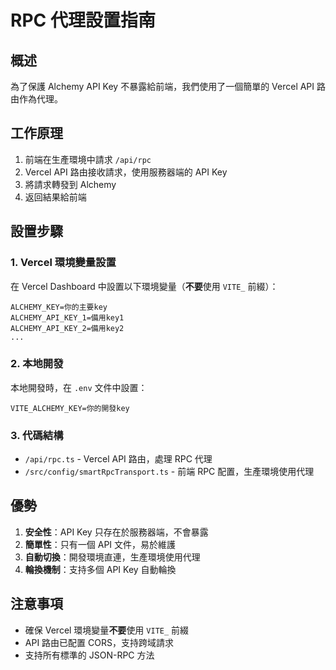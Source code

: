 # RPC 代理設置指南

## 概述
為了保護 Alchemy API Key 不暴露給前端，我們使用了一個簡單的 Vercel API 路由作為代理。

## 工作原理
1. 前端在生產環境中請求 `/api/rpc`
2. Vercel API 路由接收請求，使用服務器端的 API Key
3. 將請求轉發到 Alchemy
4. 返回結果給前端

## 設置步驟

### 1. Vercel 環境變量設置
在 Vercel Dashboard 中設置以下環境變量（**不要**使用 `VITE_` 前綴）：

```
ALCHEMY_KEY=你的主要key
ALCHEMY_API_KEY_1=備用key1
ALCHEMY_API_KEY_2=備用key2
...
```

### 2. 本地開發
本地開發時，在 `.env` 文件中設置：
```
VITE_ALCHEMY_KEY=你的開發key
```

### 3. 代碼結構
- `/api/rpc.ts` - Vercel API 路由，處理 RPC 代理
- `/src/config/smartRpcTransport.ts` - 前端 RPC 配置，生產環境使用代理

## 優勢
1. **安全性**：API Key 只存在於服務器端，不會暴露
2. **簡單性**：只有一個 API 文件，易於維護
3. **自動切換**：開發環境直連，生產環境使用代理
4. **輪換機制**：支持多個 API Key 自動輪換

## 注意事項
- 確保 Vercel 環境變量**不要**使用 `VITE_` 前綴
- API 路由已配置 CORS，支持跨域請求
- 支持所有標準的 JSON-RPC 方法